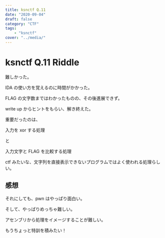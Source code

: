 ```yaml
---
title: ksnctf Q.11
date: "2020-09-04"
draft: false
category: "CTF"
tags:
    - "ksnctf"
cover: "../media/"
---
```


# ksnctf Q.11 Riddle

難しかった。

IDA の使い方を覚えるのに時間がかかった。

FLAG の文字数まではわかったものの、その後進展できず。

write up からヒントをもらい、解き終えた。

重要だったのは、

入力を xor する処理

と

入力文字と FLAG を比較する処理

ctf みたいな、文字列を直接表示できないプログラムではよく使われる処理らしい。

## 感想

それにしても、pwn はやっぱり面白い。

そして、やっぱりめっちゃ難しい。

アセンブリから処理をイメージすることが難しい。

もうちょっと特訓を積みたい！
